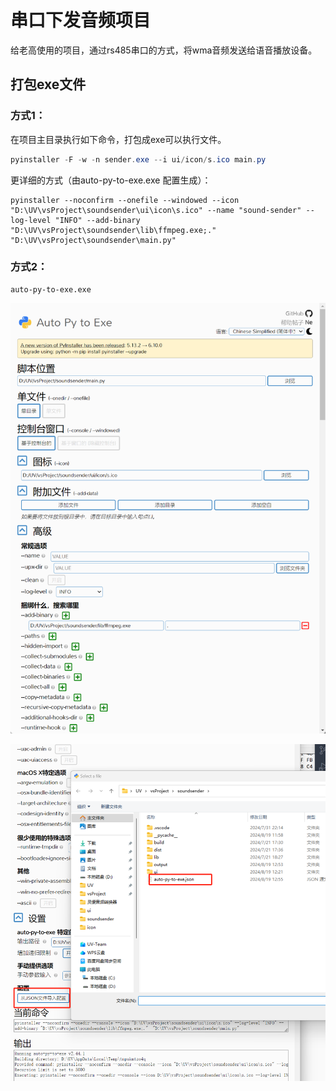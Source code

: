 # 串口下发音频项目

给老高使用的项目，通过rs485串口的方式，将wma音频发送给语音播放设备。

## 打包exe文件

### 方式1：

在项目主目录执行如下命令，打包成exe可以执行文件。

```powershell
pyinstaller -F -w -n sender.exe --i ui/icon/s.ico main.py
```

更详细的方式（由auto-py-to-exe.exe 配置生成）：

```
pyinstaller --noconfirm --onefile --windowed --icon "D:\UV\vsProject\soundsender\ui\icon\s.ico" --name "sound-sender" --log-level "INFO" --add-binary "D:\UV\vsProject\soundsender\lib\ffmpeg.exe;."  "D:\UV\vsProject\soundsender\main.py"
```

### 方式2：

```
auto-py-to-exe.exe 
```

![image](https://raw.githubusercontent.com/rogetsun/pic-space/main/picgo-img/202408191253518.png)

![image-1](https://raw.githubusercontent.com/rogetsun/pic-space/main/picgo-img/202408191256328.png)

